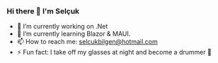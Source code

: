 ### Hi there 👋 I'm Selçuk


- 🔭 I’m currently working on .Net
- 🌱 I’m currently learning Blazor & MAUI.
- 📫 How to reach me: selcukbilgen@hotmail.com
- ⚡ Fun fact: I take off my glasses at night and become a drummer 🥁
